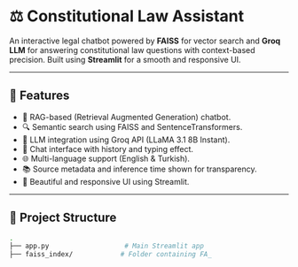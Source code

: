 # ⚖️ Constitutional Law Assistant

An interactive legal chatbot powered by **FAISS** for vector search and **Groq LLM** for answering constitutional law questions with context-based precision. Built using **Streamlit** for a smooth and responsive UI.

---

## 🚀 Features

- 🧠 RAG-based (Retrieval Augmented Generation) chatbot.
- 🔍 Semantic search using FAISS and SentenceTransformers.
- 🤖 LLM integration using Groq API (LLaMA 3.1 8B Instant).
- 💬 Chat interface with history and typing effect.
- 🌐 Multi-language support (English & Turkish).
- 📚 Source metadata and inference time shown for transparency.
- 🎨 Beautiful and responsive UI using Streamlit.

---

## 📁 Project Structure

```bash
.
├── app.py                   # Main Streamlit app
├── faiss_index/            # Folder containing FA_
